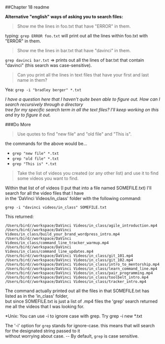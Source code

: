 ##Chapter 18 readme

**Alternative "english" ways of asking you to search files:**

>Show me the lines in foo.txt that have "ERROR" in them.

typing: `grep ERROR foo.txt` will print out all the lines within foo.txt with "ERROR" in them.

>Show me the lines in bar.txt that have "davinci" in them.

`grep davinci bar.txt` => prints out all the lines of bar.txt that contain "davinci" (this search was case-sensitive).

>Can you print all the lines in text files that have your first and last name in them?

Yea: `grep -i "bradley berger" *.txt`

*I have a question here that I haven't quite been able to figure out.  How can I search recursively through a directory<br/>
tree for my specific search term in all the text files?  I'll keep working on this and try to figure it out.*

###Do More

>Use quotes to find "new file" and "old file" and "This is".

the commands for the above would be...<br/>
* `grep "new file" *.txt`
* `grep "old file" *.txt`
* `grep "This is" *.txt`

>Take the list of videos you created (or any other list) and use it to find some videos you want to find.

Within that list of of videos (I put that into a file named SOMEFILE.txt) I'll search for all the video files that I have <br/>
in the 'DaVinci Videos/in_class' folder with the following command:

`grep -i "davinci videos/in_class" SOMEFILE.txt`

This returned:<br/>
```
/Users/bird//workspace/DaVinci Videos/in_class/agile_introduction.mp4
/Users/bird//workspace/DaVinci Videos/in_class/build_your_brand_wordpress_intro.mp4
/Users/bird//workspace/DaVinci Videos/in_class/command_line_tracker_warmup.mp4
/Users/bird//workspace/DaVinci Videos/in_class/command_line_updates.mp4
/Users/bird//workspace/DaVinci Videos/in_class/git_101.mp4
/Users/bird//workspace/DaVinci Videos/in_class/git_102.mp4
/Users/bird//workspace/DaVinci Videos/in_class/intro_to_mentorship.mp4
/Users/bird//workspace/DaVinci Videos/in_class/learn_command_line.mp4
/Users/bird//workspace/DaVinci Videos/in_class/pair_programming.mp4
/Users/bird//workspace/DaVinci Videos/in_class/toolbelt_intro.mp4
/Users/bird//workspace/DaVinci Videos/in_class/tracker_intro.mp4
```

The command actually printed out all the files in that SOMEFILE.txt has listed as in the 'in_class' folder, <br/>
but since SOMEFILE.txt is just a list of .mp4 files the 'grep' search returned me all the videos that I was looking for.

*Unix: You can use -i to ignore case with grep. Try grep -i new *.txt

The '-i' option for `grep` stands for ignore-case. this means that will search for the designated string passed to it<br/>
without worrying about case.  -- By default, `grep` is case sensitive.
